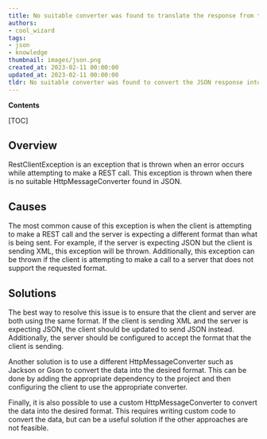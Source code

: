 ```yaml
---
title: No suitable converter was found to translate the response from the server
authors:
- cool_wizard
tags:
- json
- knowledge
thumbnail: images/json.png
created_at: 2023-02-11 00:00:00
updated_at: 2023-02-11 00:00:00
tldr: No suitable converter was found to convert the JSON response into an object.
---
```


**Contents**

[TOC]

## Overview
RestClientException is an exception that is thrown when an error occurs while attempting to make a REST call. This exception is thrown when there is no suitable HttpMessageConverter found in JSON. 

## Causes
The most common cause of this exception is when the client is attempting to make a REST call and the server is expecting a different format than what is being sent. For example, if the server is expecting JSON but the client is sending XML, this exception will be thrown. Additionally, this exception can be thrown if the client is attempting to make a call to a server that does not support the requested format. 

## Solutions
The best way to resolve this issue is to ensure that the client and server are both using the same format. If the client is sending XML and the server is expecting JSON, the client should be updated to send JSON instead. Additionally, the server should be configured to accept the format that the client is sending. 

Another solution is to use a different HttpMessageConverter such as Jackson or Gson to convert the data into the desired format. This can be done by adding the appropriate dependency to the project and then configuring the client to use the appropriate converter. 

Finally, it is also possible to use a custom HttpMessageConverter to convert the data into the desired format. This requires writing custom code to convert the data, but can be a useful solution if the other approaches are not feasible.
